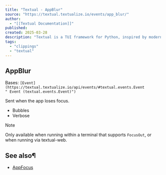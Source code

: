 ```yaml
---
title: "Textual - AppBlur"
source: "https://textual.textualize.io/events/app_blur/"
author:
  - "[[Textual Documentation]]"
published:
created: 2025-03-28
description: "Textual is a TUI framework for Python, inspired by modern web development."
tags:
  - "clippings"
  - "textual"
---
```

## AppBlur

Bases: `[Event](https://textual.textualize.io/api/events/#textual.events.Event " Event (textual.events.Event)")`

Sent when the app loses focus.

- Bubbles
- Verbose

Note

Only available when running within a terminal that supports `FocusOut`, or when running via textual-web.

## See also¶

- [AppFocus](https://textual.textualize.io/events/app_focus/)